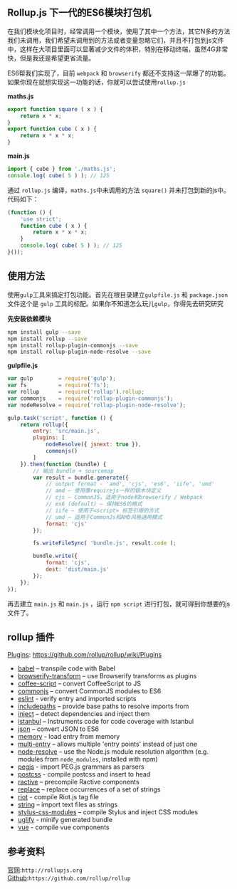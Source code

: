 ## Rollup.js 下一代的ES6模块打包机


在我们模块化项目时，经常调用一个模块，使用了其中一个方法，其它N多的方法我们未调用，我们希望未调用到的方法或者变量忽略它们，并且不打包到js文件中，这样在大项目里面可以显著减少文件的体积，特别在移动终端，虽然4G非常快，但是我还是希望更省流量。


ES6帮我们实现了，目前 `webpack` 和 `browserify` 都还不支持这一屌爆了的功能。如果你现在就想实现这一功能的话，你就可以尝试使用`rollup.js`


**maths.js**  

```js
export function square ( x ) {
    return x * x;
}
export function cube ( x ) {
    return x * x * x;
}
```

**main.js**  

```js
import { cube } from './maths.js';
console.log( cube( 5 ) ); // 125
```

通过 `rollup.js` 编译，`maths.js`中未调用的方法 `square()` 并未打包到新的js中。代码如下：

```js 
(function () {
    'use strict';
    function cube ( x ) {
        return x * x * x;
    }
    console.log( cube( 5 ) ); // 125
}());
```

## 使用方法

使用`gulp`工具来搞定打包功能。首先在根目录建立`gulpfile.js` 和 `package.json` 文件这个是 `gulp` 工具的标配。如果你不知道怎么玩儿`gulp`，你得先去研究研究

**先安装依赖模块**

```bash
npm install gulp --save
npm install rollup --save
npm install rollup-plugin-commonjs --save
npm install rollup-plugin-node-resolve --save
```

**gulpfile.js**  

```js 
var gulp        = require('gulp');
var fs          = require('fs');
var rollup      = require('rollup').rollup;
var commonjs    = require('rollup-plugin-commonjs');
var nodeResolve = require('rollup-plugin-node-resolve');

gulp.task('script', function () {
    return rollup({
        entry: 'src/main.js',
        plugins: [
            nodeResolve({ jsnext: true }),
            commonjs()
        ]
    }).then(function (bundle) {
        // 输出 bundle + sourcemap
        var result = bundle.generate({
            // output format - 'amd', 'cjs', 'es6', 'iife', 'umd'
            // amd – 使用像requirejs一样的银木块定义
            // cjs – CommonJS，适用于node和browserify / Webpack
            // es6 (default) – 保持ES6的格式
            // iife – 使用于<script> 标签引用的方式
            // umd – 适用于CommonJs和AMD风格通用模式
            format: 'cjs'
        });

        fs.writeFileSync( 'bundle.js', result.code );

        bundle.write({
            format: 'cjs',
            dest: 'dist/main.js'
        });
    });
});
```

再去建立 `main.js` 和 `main.js` ，运行 `npm script` 进行打包，就可得到你想要的js 文件了。

## rollup 插件

[Plugins](https://github.com/rollup/rollup/wiki/Plugins): https://github.com/rollup/rollup/wiki/Plugins


* [babel](https://github.com/rollup/rollup-plugin-babel) – transpile code with Babel
* [browserify-transform](https://github.com/lautis/rollup-plugin-browserify-transform) – use Browserify transforms as plugins
* [coffee-script](https://github.com/lautis/rollup-plugin-coffee-script) – convert CoffeeScript to JS
* [commonjs](https://github.com/rollup/rollup-plugin-commonjs) – convert CommonJS modules to ES6
* [eslint](https://github.com/TrySound/rollup-plugin-eslint) - verify entry and imported scripts
* [includepaths](https://github.com/dot-build/rollup-plugin-includepaths) – provide base paths to resolve imports from
* [inject](https://github.com/rollup/rollup-plugin-inject) – detect dependencies and inject them
* [istanbul](https://github.com/artberri/rollup-plugin-istanbul) – Instruments code for code coverage with Istanbul
* [json](https://github.com/rollup/rollup-plugin-json) – convert JSON to ES6
* [memory](https://github.com/TrySound/rollup-plugin-memory) - load entry from memory
* [multi-entry](https://github.com/eventualbuddha/rollup-plugin-multi-entry) – allows multiple 'entry points' instead of just one
* [node-resolve](https://github.com/rollup/rollup-plugin-node-resolve) – use the Node.js module resolution algorithm (e.g. modules from `node_modules`, installed with npm)
* [pegjs](https://github.com/cameronhunter/rollup-plugin-pegjs) - import PEG.js grammars as parsers
* [postcss](https://github.com/egoist/rollup-plugin-postcss) - compile postcss and insert to head
* [ractive](https://github.com/rollup/rollup-plugin-ractive) – precompile Ractive components
* [replace](https://github.com/rollup/rollup-plugin-replace) – replace occurrences of a set of strings
* [riot](https://github.com/riot/rollup-plugin-riot) - compile Riot.js tag file
* [string](https://github.com/TrySound/rollup-plugin-string) – import text files as strings
* [stylus-css-modules](https://github.com/mtojo/rollup-plugin-stylus-css-modules) – compile Stylus and inject CSS modules
* [uglify](https://github.com/TrySound/rollup-plugin-uglify) - minify generated bundle
* [vue](https://github.com/znck/rollup-plugin-vue) - compile vue components


## 参考资料

[官网](http://rollupjs.org):`http://rollupjs.org`  
[Github](https://github.com/rollup/rollup):`https://github.com/rollup/rollup`  